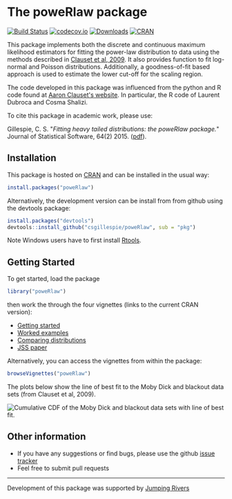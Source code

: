 <!-- README.md is generated from README.Rmd. Please edit that file -->
The poweRlaw package
====================

[![Build Status](https://travis-ci.org/csgillespie/poweRlaw.png?branch=master,dev)](https://travis-ci.org/csgillespie/poweRlaw) [![codecov.io](https://codecov.io/github/csgillespie/poweRlaw/coverage.svg?branch=master)](https://codecov.io/github/csgillespie/poweRlaw?branch=master) [![Downloads](http://cranlogs.r-pkg.org/badges/poweRlaw?color=brightgreen)](http://cran.rstudio.com/package=poweRlaw) [![CRAN](http://www.r-pkg.org/badges/version/poweRlaw)](http://cran.rstudio.com/package=poweRlaw)

This package implements both the discrete and continuous maximum likelihood estimators for fitting the power-law distribution to data using the methods described in [Clauset et al, 2009](http://arxiv.org/abs/0706.1062). It also provides function to fit log-normal and Poisson distributions. Additionally, a goodness-of-fit based approach is used to estimate the lower cut-off for the scaling region.

The code developed in this package was influenced from the python and R code found at [Aaron Clauset's website](http://tuvalu.santafe.edu/~aaronc/powerlaws/). In particular, the R code of Laurent Dubroca and Cosma Shalizi.

To cite this package in academic work, please use:

Gillespie, C. S. "*Fitting heavy tailed distributions: the poweRlaw package.*" Journal of Statistical Software, 64(2) 2015. ([pdf](www.jstatsoft.org/v64/i02/paper)).




Installation
------------

This package is hosted on [CRAN](http://cran.r-project.org/web/packages/poweRlaw/) and can be installed in the usual way:

``` r
install.packages("poweRlaw")
```

Alternatively, the development version can be install from from github using the devtools package:

``` r
install.packages("devtools")
devtools::install_github("csgillespie/poweRlaw", sub = "pkg")
```

Note Windows users have to first install [Rtools](http://cran.rstudio.com/bin/windows/Rtools/).

Getting Started
---------------

To get started, load the package

``` r
library("poweRlaw")
```

then work the through the four vignettes (links to the current CRAN version):

-   [Getting started](https://cran.r-project.org/web/packages/poweRlaw/vignettes/a_introduction.pdf)
-   [Worked examples](https://cran.r-project.org/web/packages/poweRlaw/vignettes/b_powerlaw_examples.pdf)
-   [Comparing distributions](https://cran.r-project.org/web/packages/poweRlaw/vignettes/c_comparing_distributions.pdf)
-   [JSS paper](https://cran.r-project.org/web/packages/poweRlaw/vignettes/d_jss_paper.pdf)

Alternatively, you can access the vignettes from within the package:

``` r
browseVignettes("poweRlaw")
```

The plots below show the line of best fit to the Moby Dick and blackout data sets (from Clauset et al, 2009).

![Cumulative CDF of the Moby Dick and blackout data sets with line of best fit.](https://raw.github.com/csgillespie/poweRlaw/master/graphics/figure1.png)

Other information
-----------------

-   If you have any suggestions or find bugs, please use the github [issue tracker](https://github.com/csgillespie/poweRlaw/issues)
-   Feel free to submit pull requests

------------------------------------------------------------------------

Development of this package was supported by [Jumping Rivers](https://www.jumpingrivers.com)
